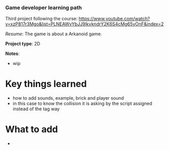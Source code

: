 ### Game developer learning path

Third project following the course: https://www.youtube.com/watch?v=xzP817r3Mgo&list=PLNEAWvYbJJ9lkvkndrY2K6S4cMg65vOnF&index=2

_Resume_: The game is about a Arkanoid game.

__Project type__: 2D 

__Notes__:
 - wip

# Key things learned
 - how to add sounds, example, brick and player sound
  - in this case to know the collision it is asking by the script assigned instead of the tag way

# What to add
 - 
